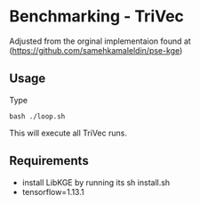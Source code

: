 Benchmarking - TriVec
===============================================================================
Adjusted from the orginal implementaion found at (https://github.com/samehkamaleldin/pse-kge)

Usage
------
Type

    bash ./loop.sh

This will execute all TriVec runs.


Requirements
------------
- install LibKGE by running its
    sh install.sh 
- tensorflow=1.13.1 